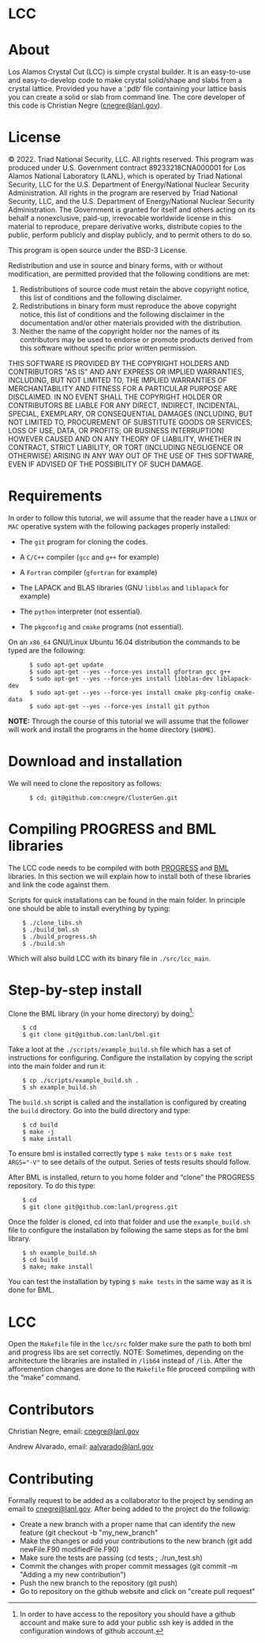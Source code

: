 LCC
===

# About

Los Alamos Crystal Cut (LCC) is simple crystal builder. It is an easy-to-use 
and easy-to-develop code to make crystal solid/shape and slabs from a crystal lattice. 
Provided you have a ‘.pdb‘ file containing your lattice basis you can
create a solid or slab from command line. The core developer of this code is Christian Negre 
(cnegre@lanl.gov).



# License

© 2022. Triad National Security, LLC. All rights reserved. This program was produced under U.S. 
Government contract 89233218CNA000001 for Los Alamos National Laboratory (LANL), 
which is operated by Triad National Security, LLC for the U.S. Department of Energy/National 
Nuclear Security Administration. All rights in the program are reserved by Triad National Security, 
LLC, and the U.S. Department of Energy/National Nuclear Security Administration. 
The Government is granted for itself and others acting on its behalf a nonexclusive, paid-up, 
irrevocable worldwide license in this material to reproduce, prepare derivative works, distribute 
copies to the public, perform publicly and display publicly, and to permit others to do so.

This program is open source under the BSD-3 License.

Redistribution and use in source and binary forms, with or without modification, are permitted
provided that the following conditions are met:

  1. Redistributions of source code must retain the above copyright notice, this list of conditions and
the following disclaimer.
  2. Redistributions in binary form must reproduce the above copyright notice, this list of conditions
and the following disclaimer in the documentation and/or other materials provided with the
distribution.
  3. Neither the name of the copyright holder nor the names of its contributors may be used to endorse
or promote products derived from this software without specific prior written permission.

THIS SOFTWARE IS PROVIDED BY THE COPYRIGHT HOLDERS AND CONTRIBUTORS "AS
IS" AND ANY EXPRESS OR IMPLIED WARRANTIES, INCLUDING, BUT NOT LIMITED TO, THE
IMPLIED WARRANTIES OF MERCHANTABILITY AND FITNESS FOR A PARTICULAR
PURPOSE ARE DISCLAIMED. IN NO EVENT SHALL THE COPYRIGHT HOLDER OR
CONTRIBUTORS BE LIABLE FOR ANY DIRECT, INDIRECT, INCIDENTAL, SPECIAL,
EXEMPLARY, OR CONSEQUENTIAL DAMAGES (INCLUDING, BUT NOT LIMITED TO,
PROCUREMENT OF SUBSTITUTE GOODS OR SERVICES; LOSS OF USE, DATA, OR PROFITS;
OR BUSINESS INTERRUPTION) HOWEVER CAUSED AND ON ANY THEORY OF LIABILITY,
WHETHER IN CONTRACT, STRICT LIABILITY, OR TORT (INCLUDING NEGLIGENCE OR
OTHERWISE) ARISING IN ANY WAY OUT OF THE USE OF THIS SOFTWARE, EVEN IF
ADVISED OF THE POSSIBILITY OF SUCH DAMAGE.

# Requirements

In order to follow this tutorial, we will assume that the reader have a
`LINUX` or `MAC` operative system with the following packages properly
installed:

-   The `git` program for cloning the codes.

-   A `C/C++` compiler (`gcc` and `g++` for example)

-   A `Fortran` compiler (`gfortran` for example)

-   The LAPACK and BLAS libraries (GNU `libblas` and `liblapack`
    for example)

-   The `python` interpreter (not essential).

-   The `pkgconfig` and `cmake` programs (not essential).

On an `x86_64` GNU/Linux Ubuntu 16.04 distribution the commands to be
typed are the following:

          $ sudo apt-get update
          $ sudo apt-get --yes --force-yes install gfortran gcc g++
          $ sudo apt-get --yes --force-yes install libblas-dev liblapack-dev
          $ sudo apt-get --yes --force-yes install cmake pkg-config cmake-data
          $ sudo apt-get --yes --force-yes install git python

**NOTE:** Through the course of this tutorial we will assume that the
follower will work and install the programs in the home directory
(`$HOME`).

# Download and installation

We will need to clone the repository as follows:

          $ cd; git@github.com:cnegre/ClusterGen.git

# Compiling PROGRESS and BML libraries

The LCC code needs to be compiled with both
[PROGRESS](https://github.com/lanl/qmd-progress) and
[BML](https://github.com/lanl/bml) libraries. In this section we will
explain how to install both of these libraries and link the code against
them.

Scripts for quick installations can be found in the main folder.
In principle one should be able to install everything by typing:

        $ ./clone_libs.sh
        $ ./build_bml.sh
        $ ./build_progress.sh
        $ ./build.sh

Which will also build LCC with its binary file in `./src/lcc_main`.

# Step-by-step install

Clone the BML library (in your home directory) by doing[^1]:

        $ cd
        $ git clone git@github.com:lanl/bml.git

Take a loot at the `./scripts/example_build.sh` file which has a set of
instructions for configuring. Configure the installation by copying the
script into the main folder and run it:

        $ cp ./scripts/example_build.sh .
        $ sh example_build.sh

The `build.sh` script is called and the installation is configured by
creating the `build` directory. Go into the build directory and type:

        $ cd build
        $ make -j
        $ make install


To ensure bml is installed correctly type `$ make tests` or
`$ make test ARGS="-V"` to see details of the output. Series of tests
results should follow.

After BML is installed, return to you home folder and “clone” the
PROGRESS repository. To do this type:

        $ cd
        $ git clone git@github.com:lanl/progress.git

Once the folder is cloned, cd into that folder and use the
`example_build.sh` file to configure the installation by following the
same steps as for the bml library.

        $ sh example_build.sh
        $ cd build
        $ make; make install


You can test the installation by typing `$ make tests` in the same way
as it is done for BML.

# LCC

Open the `Makefile` file in the `lcc/src` folder make sure the
path to both bml and progress libs are set correctly. NOTE: Sometimes,
depending on the architecture the libraries are installed in `/lib64`
instead of `/lib`. After the afforemention changes are done to the
`Makefile` file proceed compiling with the “make” command.

# Contributors

Christian Negre, email: cnegre@lanl.gov

Andrew Alvarado, email: aalvarado@lanl.gov


[^1]: In order to have access to the repository you should have a github
    account and make sure to add your public ssh key is added in the
    configuration windows of github account.

# Contributing                                                                                                            

Formally request to be added as a collaborator to the project by sending an email to cnegre@lanl.gov. 
After being added to the project do the followig:

  - Create a new branch with a proper name that can identify the new feature (git checkout -b "my_new_branch"
  - Make the changes or add your contributions to the new branch (git add newFile.F90 modifiedFile.F90)
  - Make sure the tests are passing (cd tests ; ./run_test.sh)
  - Commit the changes with proper commit messages (git commit -m "Adding a my new contribution")
  - Push the new branch to the repository (git push)
  - Go to repository on the github website and click on "create pull request"


